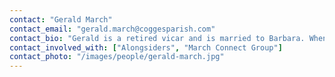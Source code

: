 ```yaml
---
contact: "Gerald March"
contact_email: "gerald.march@coggesparish.com"
contact_bio: "Gerald is a retired vicar and is married to Barbara. When not doing church activities, he and Barbara love to walk, spend time with their family and grandchildren or, occasionally, go to concerts or the theatre."
contact_involved_with: ["Alongsiders", "March Connect Group"]
contact_photo: "/images/people/gerald-march.jpg"
---
```

